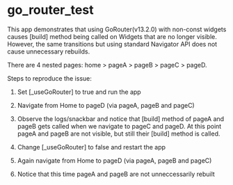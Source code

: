 # go_router_test

This app demonstrates that using GoRouter(v13.2.0) with non-const widgets causes [build] method being called on
Widgets that are no longer visible. However, the same transitions but using standard Navigator API does not cause
unnecessary rebuilds.

There are 4 nested pages: home > pageA > pageB > pageC > pageD.

Steps to reproduce the issue:
1. Set [_useGoRouter] to true and run the app
2. Navigate from Home to pageD (via pageA, pageB and pageC)
3. Observe the logs/snackbar and notice that [build] method of pageA and pageB gets called when we navigate to pageC
    and pageD. At this point pageA and pageB are not visible, but still their [build] method is called.

4. Change [_useGoRouter] to false and restart the app
5. Again navigate from Home to pageD (via pageA, pageB and pageC)
6. Notice that this time pageA and pageB are not unneccessarily rebuilt
